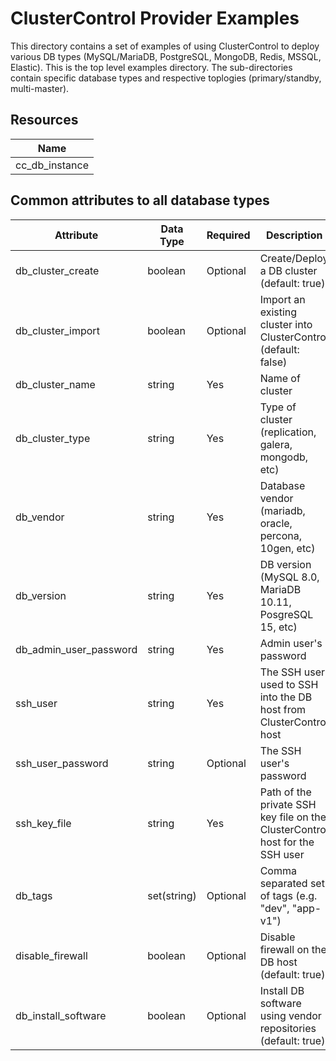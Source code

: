 # ClusterControl Provider Examples

This directory contains a set of examples of using ClusterControl to deploy various DB types (MySQL/MariaDB, PostgreSQL, MongoDB, Redis, MSSQL, Elastic). This is the top level examples directory. The sub-directories contain specific database types and respective toplogies (primary/standby, multi-master).

## Resources

| Name |
|------|
| cc_db_instance |

## Common attributes to all database types

| Attribute  | Data Type   | Required | Description                                                                  |
|------------|-------------|----------|------------------------------------------------------------------------------|
| db_cluster_create | boolean     | Optional | Create/Deploy a DB cluster (default: true)                                   |
| db_cluster_import | boolean      | Optional      | Import an existing cluster into ClusterControl (default: false)              |
| db_cluster_name | string      | Yes      | Name of cluster                                                              |
| db_cluster_type | string      | Yes      | Type of cluster (replication, galera, mongodb, etc)                          |
| db_vendor  | string      | Yes      | Database vendor (mariadb, oracle, percona, 10gen, etc)                       |
| db_version | string      | Yes      | DB version (MySQL 8.0, MariaDB 10.11, PosgreSQL 15, etc)                     |
| db_admin_user_password | string      | Yes      | Admin user's password                                                        |
| ssh_user  | string      | Yes      | The SSH user used to SSH into the DB host from ClusterControl host           |
| ssh_user_password | string      | Optional | The SSH user's password                                                      |
| ssh_key_file | string      | Yes      | Path of the private SSH key file on the ClusterControl host for the SSH user |
| db_tags | set(string) | Optional | Comma separated set of tags (e.g. "dev", "app-v1")                           |
| disable_firewall | boolean | Optional | Disable firewall on the DB host (default: true)                              |
| db_install_software | boolean | Optional | Install DB software using vendor repositories (default: true)                |

